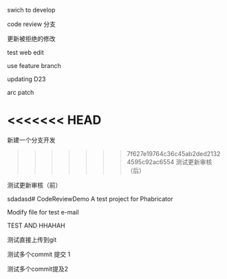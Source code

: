 swich to develop

code review 分支

更新被拒绝的修改

test web edit

use feature branch

updating D23

arc patch

<<<<<<< HEAD
=======
新建一个分支开发

>>>>>>> 7f627e19764c36c45ab2ded21324595c92ac6554
测试更新审核（后）

测试更新审核（前）

sdadasd# CodeReviewDemo
A test project for Phabricator

Modify file for test e-mail

TEST AND HHAHAH

测试直接上传到git

测试多个commit 提交 1

测试多个commit提及2
